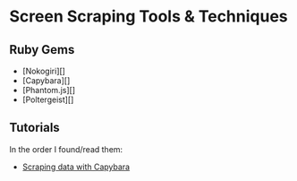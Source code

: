 # Screen Scraping Tools & Techniques

## Ruby Gems

* [Nokogiri][]
* [Capybara][]
* [Phantom.js][]
* [Poltergeist][]

## Tutorials

In the order I found/read them:

* [Scraping data with Capybara](https://tutorials.jumpstartlab.com/topics/scraping-with-capybara.html)
